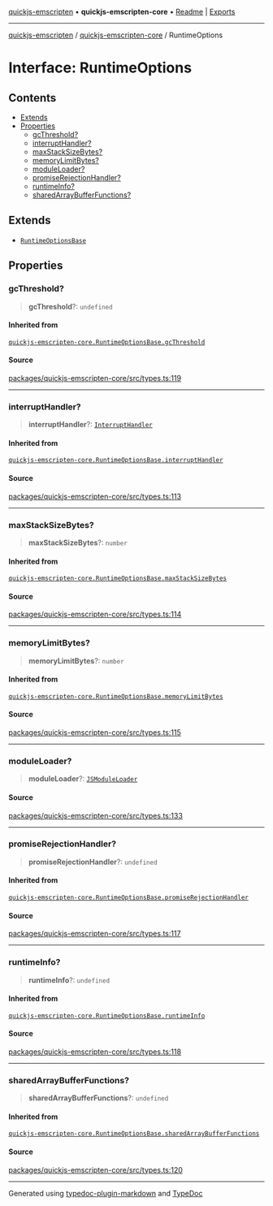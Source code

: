 [quickjs-emscripten](../../packages.md) • **quickjs-emscripten-core** • [Readme](../README.md) \| [Exports](../exports.md)

***

[quickjs-emscripten](../../packages.md) / [quickjs-emscripten-core](../exports.md) / RuntimeOptions

# Interface: RuntimeOptions

## Contents

- [Extends](RuntimeOptions.md#extends)
- [Properties](RuntimeOptions.md#properties)
  - [gcThreshold?](RuntimeOptions.md#gcthreshold)
  - [interruptHandler?](RuntimeOptions.md#interrupthandler)
  - [maxStackSizeBytes?](RuntimeOptions.md#maxstacksizebytes)
  - [memoryLimitBytes?](RuntimeOptions.md#memorylimitbytes)
  - [moduleLoader?](RuntimeOptions.md#moduleloader)
  - [promiseRejectionHandler?](RuntimeOptions.md#promiserejectionhandler)
  - [runtimeInfo?](RuntimeOptions.md#runtimeinfo)
  - [sharedArrayBufferFunctions?](RuntimeOptions.md#sharedarraybufferfunctions)

## Extends

- [`RuntimeOptionsBase`](RuntimeOptionsBase.md)

## Properties

### gcThreshold?

> **gcThreshold**?: `undefined`

#### Inherited from

[`quickjs-emscripten-core.RuntimeOptionsBase.gcThreshold`](RuntimeOptionsBase.md#gcthreshold)

#### Source

[packages/quickjs-emscripten-core/src/types.ts:119](https://github.com/justjake/quickjs-emscripten/blob/main/packages/quickjs-emscripten-core/src/types.ts#L119)

***

### interruptHandler?

> **interruptHandler**?: [`InterruptHandler`](../exports.md#interrupthandler)

#### Inherited from

[`quickjs-emscripten-core.RuntimeOptionsBase.interruptHandler`](RuntimeOptionsBase.md#interrupthandler)

#### Source

[packages/quickjs-emscripten-core/src/types.ts:113](https://github.com/justjake/quickjs-emscripten/blob/main/packages/quickjs-emscripten-core/src/types.ts#L113)

***

### maxStackSizeBytes?

> **maxStackSizeBytes**?: `number`

#### Inherited from

[`quickjs-emscripten-core.RuntimeOptionsBase.maxStackSizeBytes`](RuntimeOptionsBase.md#maxstacksizebytes)

#### Source

[packages/quickjs-emscripten-core/src/types.ts:114](https://github.com/justjake/quickjs-emscripten/blob/main/packages/quickjs-emscripten-core/src/types.ts#L114)

***

### memoryLimitBytes?

> **memoryLimitBytes**?: `number`

#### Inherited from

[`quickjs-emscripten-core.RuntimeOptionsBase.memoryLimitBytes`](RuntimeOptionsBase.md#memorylimitbytes)

#### Source

[packages/quickjs-emscripten-core/src/types.ts:115](https://github.com/justjake/quickjs-emscripten/blob/main/packages/quickjs-emscripten-core/src/types.ts#L115)

***

### moduleLoader?

> **moduleLoader**?: [`JSModuleLoader`](JSModuleLoader.md)

#### Source

[packages/quickjs-emscripten-core/src/types.ts:133](https://github.com/justjake/quickjs-emscripten/blob/main/packages/quickjs-emscripten-core/src/types.ts#L133)

***

### promiseRejectionHandler?

> **promiseRejectionHandler**?: `undefined`

#### Inherited from

[`quickjs-emscripten-core.RuntimeOptionsBase.promiseRejectionHandler`](RuntimeOptionsBase.md#promiserejectionhandler)

#### Source

[packages/quickjs-emscripten-core/src/types.ts:117](https://github.com/justjake/quickjs-emscripten/blob/main/packages/quickjs-emscripten-core/src/types.ts#L117)

***

### runtimeInfo?

> **runtimeInfo**?: `undefined`

#### Inherited from

[`quickjs-emscripten-core.RuntimeOptionsBase.runtimeInfo`](RuntimeOptionsBase.md#runtimeinfo)

#### Source

[packages/quickjs-emscripten-core/src/types.ts:118](https://github.com/justjake/quickjs-emscripten/blob/main/packages/quickjs-emscripten-core/src/types.ts#L118)

***

### sharedArrayBufferFunctions?

> **sharedArrayBufferFunctions**?: `undefined`

#### Inherited from

[`quickjs-emscripten-core.RuntimeOptionsBase.sharedArrayBufferFunctions`](RuntimeOptionsBase.md#sharedarraybufferfunctions)

#### Source

[packages/quickjs-emscripten-core/src/types.ts:120](https://github.com/justjake/quickjs-emscripten/blob/main/packages/quickjs-emscripten-core/src/types.ts#L120)

***

Generated using [typedoc-plugin-markdown](https://www.npmjs.com/package/typedoc-plugin-markdown) and [TypeDoc](https://typedoc.org/)
